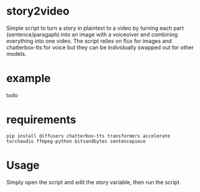 # story2video

Simple script to turn a story in plaintext to a video by turning each
part (sentence/paragaph) into an image with a voiceoiver and combining
everything into one video. The script relies on flux for images and
chatterbox-tts for voice but they can be individually swapped out for
other models.

# example

todo

# requirements

```text
pip install diffusers chatterbox-tts transformers accelerate torchaudio ffmpeg-python bitsandbytes sentencepiece
```

# Usage

Simply open the script and edit the story variable, then run the script.
